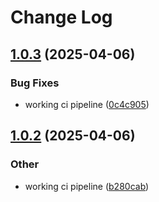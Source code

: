 # Change Log

<a name="1.0.3"></a>
## [1.0.3](https://www.github.com/Rael-G/MiniMapr/releases/tag/v1.0.3) (2025-04-06)

### Bug Fixes

* working ci pipeline ([0c4c905](https://www.github.com/Rael-G/MiniMapr/commit/0c4c905bed0eb8052909fdacdc6fceca2eb3729c))

<a name="1.0.2"></a>
## [1.0.2](https://www.github.com/Rael-G/MiniMapr/releases/tag/v1.0.2) (2025-04-06)

### Other

* working ci pipeline ([b280cab](https://www.github.com/Rael-G/MiniMapr/commit/b280cab603e718cab469e78138eef4bf5a95e0c6))

